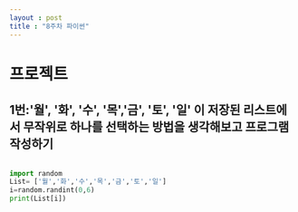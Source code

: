 ```yaml
---
layout : post 
title : "8주차 파이썬"
---
```

# 프로젝트
## 1번:'월', '화', '수', '목','금', '토', '일' 이 저장된 리스트에서 무작위로 하나를 선택하는 방법을 생각해보고 프로그램 작성하기
``` python

import random
List= ['월','화','수','목','금','토','일']
i=random.randint(0,6)
print(List[i])

```
